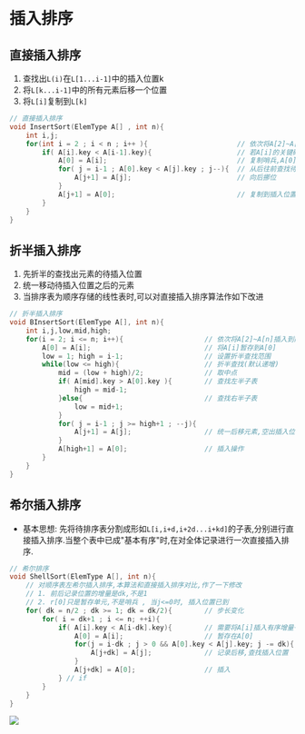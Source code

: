# 插入排序

## 直接插入排序
1. 查找出`L(i)`在`L[1...i-1]`中的插入位置k
2. 将`L[k...i-1]`中的所有元素后移一个位置
3. 将`L[i]`复制到`L[k]`


```c++
// 直接插入排序
void InsertSort(ElemType A[] , int n){
    int i,j;
    for(int i = 2 ; i < n ; i++ ){                      // 依次将A[2]~A[n]插入到前面已排序序列
        if( A[i].key < A[i-1].key){                     // 若A[i]的关键码小鱼其前驱,需将A[i]插入有序表
            A[0] = A[i];                                // 复制哨兵,A[0]不存放元素
            for( j = i-1 ; A[0].key < A[j].key ; j--){  // 从后往前查找待插入元素
                A[j+1] = A[j];                          // 向后挪位
            }   
            A[j+1] = A[0];                              // 复制到插入位置
        }
    }
}
```
## 折半插入排序
1. 先折半的查找出元素的待插入位置
2. 统一移动待插入位置之后的元素
3. 当排序表为顺序存储的线性表时,可以对直接插入排序算法作如下改进

```c++
// 折半插入排序
void BInsertSort(ElemType A[], int n){
    int i,j,low,mid,high;
    for(i = 2; i <= n; i++){                    // 依次将A[2]~A[n]插入到前面已排序序列
        A[0] = A[i];                            // 将A[i]暂存到A[0]
        low = 1; high = i-1;                    // 设置折半查找范围
        while(low <= high){                     // 折半查找(默认递增)
            mid = (low + high)/2;               // 取中点
            if( A[mid].key > A[0].key ){        // 查找左半子表
                high = mid-1;
            }else{                              // 查找右半子表
                low = mid+1;
            }
            for( j = i-1 ; j >= high+1 ; --j){
                A[j+1] = A[j];                  // 统一后移元素,空出插入位置
            }   
            A[high+1] = A[0];                   // 插入操作
        }
    }
}
```
## 希尔插入排序
- 基本思想: 先将待排序表分割成形如`L[i,i+d,i+2d...i+kd]`的子表,分别进行直接插入排序.当整个表中已成"基本有序"时,在对全体记录进行一次直接插入排序.
```c++
// 希尔排序
void ShellSort(ElemType A[], int n){
    // 对顺序表左希尔插入排序,本算法和直接插入排序对比,作了一下修改
    // 1. 前后记录位置的增量是dk,不是1
    // 2. r[0]只是暂存单元,不是哨兵 , 当j<=0时, 插入位置已到
    for( dk = n/2 ; dk >= 1; dk = dk/2){        // 步长变化
        for( i = dk+1 ; i <= n; ++i){
            if( A[i].key < A[i-dk].key){        // 需要将A[i]插入有序增量子表
                A[0] = A[i];                    // 暂存在A[0]
                for(j = i-dk ; j > 0 && A[0].key < A[j].key; j -= dk){
                    A[j+dk] = A[j];             // 记录后移,查找插入位置
                }
                A[j+dk] = A[0];                 // 插入
            } // if
        }
    }
}
```

![](http://oz2u8kxpt.bkt.clouddn.com/18-8-28/61656224.jpg)